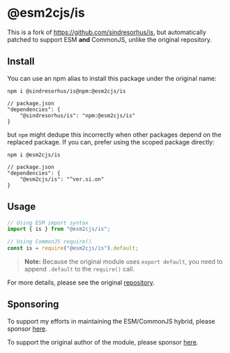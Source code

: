 # @esm2cjs/is

This is a fork of https://github.com/sindresorhus/is, but automatically patched to support ESM **and** CommonJS, unlike the original repository.

## Install

You can use an npm alias to install this package under the original name:

```
npm i @sindresorhus/is@npm:@esm2cjs/is
```

```jsonc
// package.json
"dependencies": {
    "@sindresorhus/is": "npm:@esm2cjs/is"
}
```

but `npm` might dedupe this incorrectly when other packages depend on the replaced package. If you can, prefer using the scoped package directly:

```
npm i @esm2cjs/is
```

```jsonc
// package.json
"dependencies": {
    "@esm2cjs/is": "^ver.si.on"
}
```

## Usage

```js
// Using ESM import syntax
import { is } from "@esm2cjs/is";

// Using CommonJS require()
const is = require("@esm2cjs/is").default;
```

> **Note:**
> Because the original module uses `export default`, you need to append `.default` to the `require()` call.

For more details, please see the original [repository](https://github.com/sindresorhus/is).

## Sponsoring

To support my efforts in maintaining the ESM/CommonJS hybrid, please sponsor [here](https://github.com/sponsors/AlCalzone).

To support the original author of the module, please sponsor [here](https://github.com/sindresorhus/is).
